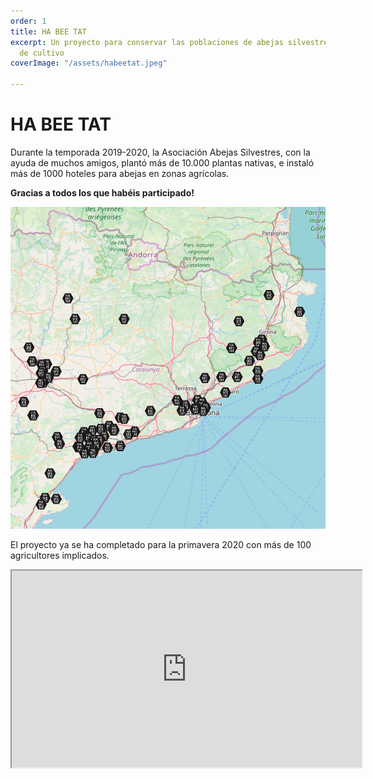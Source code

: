 ```yaml
---
order: 1
title: HA BEE TAT
excerpt: Un proyecto para conservar las poblaciones de abejas silvestres en los campos
  de cultivo
coverImage: "/assets/habeetat.jpeg"

---
```

# HA BEE TAT

Durante la temporada 2019-2020, la Asociación Abejas Silvestres, con la ayuda de muchos amigos, plantó más de 10.000 plantas nativas, e instaló más de 1000 hoteles para abejas en zonas agrícolas.

**Gracias a todos los que habéis participado!**

**![Mapa](/assets/map_habeetat.png "Mapa de las fincas que han participado")**

<p class="text-center">El proyecto ya se ha completado para la primavera 2020 con más de 100 agricultores implicados.</p>  

<div class="flex justify-center">
  <iframe width="560" height="315" src="https://www.youtube.com/embed/Mw720c8MKVI" frameborder="1" allow="accelerometer; autoplay; encrypted-media; gyroscope; picture-in-picture" allowfullscreen></iframe>
</div>